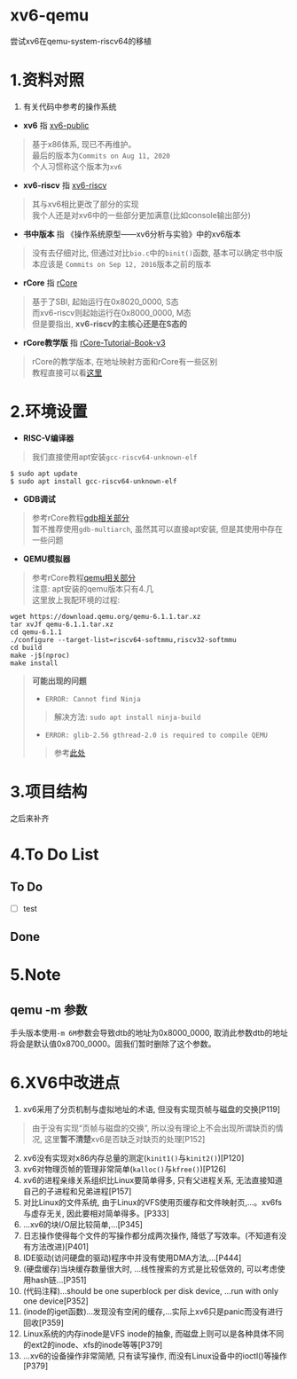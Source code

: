# xv6-qemu
尝试xv6在qemu-system-riscv64的移植

# 1.资料对照
1.  有关代码中参考的操作系统

* **xv6** 指 
[xv6-public](https://github.com/mit-pdos/xv6-public)
> 基于x86体系, 现已不再维护。  
> 最后的版本为`Commits on Aug 11, 2020`   
> 个人习惯称这个版本为`xv6`

* **xv6-riscv** 指
[xv6-riscv](https://github.com/mit-pdos/xv6-riscv)
> 其与xv6相比更改了部分的实现  
> 我个人还是对xv6中的一些部分更加满意(比如console输出部分)

* **书中版本** 指
《操作系统原型——xv6分析与实验》中的xv6版本
> 没有去仔细对比, 但通过对比`bio.c`中的`binit()`函数,
> 基本可以确定书中版本应该是
> `Commits on Sep 12, 2016`版本之前的版本

* **rCore** 指
[rCore](https://github.com/rcore-os/rCore)
> 基于了SBI, 起始运行在0x8020_0000, S态  
> 而xv6-riscv则起始运行在0x8000_0000, M态  
> 但是要指出, **xv6-riscv的主核心还是在S态的**

* **rCore教学版** 指
[rCore-Tutorial-Book-v3](https://github.com/rcore-os/rCore-Tutorial-Book-v3)
> rCore的教学版本, 在地址映射方面和rCore有一些区别  
> 教程直接可以看[这里](https://rcore-os.github.io/rCore-Tutorial-Book-v3/)


# 2.环境设置

* **RISC-V编译器**
> 我们直接使用apt安装`gcc-riscv64-unknown-elf`
```
$ sudo apt update
$ sudo apt install gcc-riscv64-unknown-elf
```

* **GDB调试**
> 参考rCore教程[gdb相关部分](https://rcore-os.github.io/rCore-Tutorial-deploy/docs/pre-lab/gdb.html)  
> 暂不推荐使用`gdb-multiarch`, 虽然其可以直接apt安装, 
> 但是其使用中存在一些问题

* **QEMU模拟器**
> 参考rCore教程[qemu相关部分](https://rcore-os.github.io/rCore_tutorial_doc/chapter2/part5.html)  
> 注意: apt安装的qemu版本只有4.几  
> 这里放上我配环境的过程:
```
wget https://download.qemu.org/qemu-6.1.1.tar.xz
tar xvJf qemu-6.1.1.tar.xz
cd qemu-6.1.1
./configure --target-list=riscv64-softmmu,riscv32-softmmu
cd build
make -j$(nproc)
make install
```
>   
>  **可能出现的问题**
>  * ```ERROR: Cannot find Ninja```
>> 解决方法: ```sudo apt install ninja-build```
>
>  * ```ERROR: glib-2.56 gthread-2.0 is required to compile QEMU```
>> 参考[此处](https://blog.csdn.net/fuxy3/article/details/104732541)


# 3.项目结构

之后来补齐

# 4.To Do List

## To Do
* [ ] test

## Done


# 5.Note

## qemu -m 参数

手头版本使用`-m 6M`参数会导致dtb的地址为0x8000_0000, 取消此参数dtb的地址将会是默认值0x8700_0000。固我们暂时删除了这个参数。


# 6.XV6中改进点


1.  xv6采用了分页机制与虚拟地址的术语, 但没有实现页帧与磁盘的交换[P119]
>由于没有实现“页帧与磁盘的交换”, 所以没有理论上不会出现所谓缺页的情况, 这里**暂不清楚**xv6是否缺乏对缺页的处理[P152]
2.  xv6没有实现对x86内存总量的测定(`kinit1()`与`kinit2()`)[P120]
3.  xv6对物理页帧的管理非常简单(`kalloc()`与`kfree()`)[P126]
4.  xv6的进程亲缘关系组织比Linux要简单得多, 只有父进程关系, 无法直接知道自己的子进程和兄弟进程[P157]
5.  对比Linux的文件系统, 由于Linux的VFS使用页缓存和文件映射页,...。xv6fs与虚存无关, 因此要相对简单得多。[P333]
6.  ...xv6的块I/O层比较简单,...[P345]
7.  日志操作使得每个文件的写操作都分成两次操作, 降低了写效率。(不知道有没有方法改进)[P401]
8.  IDE驱动(访问硬盘的驱动)程序中并没有使用DMA方法,...[P444]
9.  (硬盘缓存)当块缓存数量很大时, ...线性搜索的方式是比较低效的, 可以考虑使用hash链...[P351]
10. (代码注释)...should be one superblock per disk device, ...run with only one device[P352]
11. (inode的iget函数)...发现没有空闲的缓存,...实际上xv6只是panic而没有进行回收[P359]
12. Linux系统的内存inode是VFS inode的抽象, 而磁盘上则可以是各种具体不同的ext2的inode、xfs的inode等等[P379]
13. ...xv6的设备操作非常简陋, 只有读写操作, 而没有Linux设备中的ioctl()等操作[P379]
